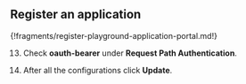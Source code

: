 ## Register an application

{!fragments/register-playground-application-portal.md!}

13. Check **oauth-bearer** under **Request Path Authentication**.

14. After all the configurations click **Update**.